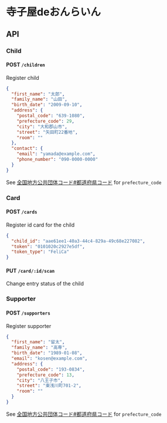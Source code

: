 # 寺子屋deおんらいん

## API

### Child

#### POST `/children`
Register child

```json
{
  "first_name": "太郎",
  "family_name": "山田",
  "birth_date": "2009-09-10",
  "address": {
    "postal_code": "639-1080",
    "prefecture_code": 29,
    "city": "大和郡山市",
    "street": "矢田町22番地",
    "room": ""
  },
  "contact": {
    "email": "yamada@example.com",
    "phone_number": "090-0000-0000"
  }
}
```

See [全国地方公共団体コード#都道府県コード](https://ja.wikipedia.org/wiki/%E5%85%A8%E5%9B%BD%E5%9C%B0%E6%96%B9%E5%85%AC%E5%85%B1%E5%9B%A3%E4%BD%93%E3%82%B3%E3%83%BC%E3%83%89#%E9%83%BD%E9%81%93%E5%BA%9C%E7%9C%8C%E3%82%B3%E3%83%BC%E3%83%89) for `prefecture_code`

### Card

#### POST `/cards`

Register id card for the child

```json
{
  "child_id": "aae61ee1-40a3-44c4-829a-49c68e227082",
  "token": "0101020c2927e5df",
  "token_type": "FeliCa"
}
```

#### PUT `/card/:id/scan`

Change entry status of the child

### Supporter

#### POST `/supporters`
Register supporter

```json
{
  "first_name": "留太",
  "family_name": "高専",
  "birth_date": "1989-01-08",
  "email": "kosen@example.com",
  "address": {
    "postal_code": "193-0834",
    "prefecture_code": 13,
    "city": "八王子市",
    "street": "東浅川町701-2",
    "room": ""
  }
}
```

See [全国地方公共団体コード#都道府県コード](https://ja.wikipedia.org/wiki/%E5%85%A8%E5%9B%BD%E5%9C%B0%E6%96%B9%E5%85%AC%E5%85%B1%E5%9B%A3%E4%BD%93%E3%82%B3%E3%83%BC%E3%83%89#%E9%83%BD%E9%81%93%E5%BA%9C%E7%9C%8C%E3%82%B3%E3%83%BC%E3%83%89) for `prefecture_code`

